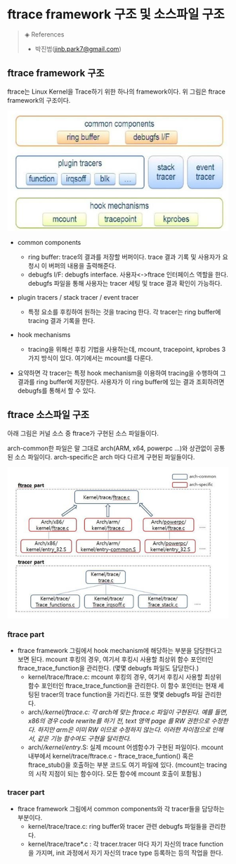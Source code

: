 # ftrace framework 구조 및 소스파일 구조
> ◈ References
>
>  - 박진범(jinb.park7@gmail.com)



## ftrace framework 구조

ftrace는 Linux Kernel을 Trace하기 위한 하나의 framework이다. 위 그림은 ftrace framework의 구조이다.

![logo](_media/ftrace1.png)

- common components
  - ring buffer: trace의 결과를 저장할 버퍼이다. trace 결과 기록 및 사용자가 요청시 이 버퍼의 내용을 출력해준다.
  - debugfs I/F: debugfs interface. 사용자<->ftrace 인터페이스 역할을 한다. debugfs 파일을 통해 사용자는 tracer 세팅 및 trace 결과 확인이 가능하다.

- plugin tracers / stack tracer / event tracer
  - 특정 요소를 후킹하여 원하는 것을 tracing 한다. 각 tracer는 ring buffer에 tracing 결과 기록을 한다.

- hook mechanisms
  - tracing을 위해선 후킹 기법을 사용하는데, mcount, tracepoint, kprobes 3가지 방식이 있다. 여기에서는 mcount를 다룬다.

- 요약하면 각 tracer는 특정 hook mechanism을 이용하여 tracing을 수행하여 그 결과를 ring buffer에 저장한다. 사용자가 이 ring buffer에 있는 결과 조회하려면 debugfs를 통해서 할 수 있다.



## ftrace 소스파일 구조

아래 그림은 커널 소스 중 ftrace가 구현된 소스 파일들이다.

arch-common한 파일은 말 그대로 arch(ARM, x64, powerpc ...)와 상관없이 공통된 소스 파일이다. arch-specific은 arch 마다 다르게 구현된 파일들이다.

![logo](_media/ftrace2.png)

### **ftrace part**

- ftrace framework 그림에서 hook mechanism에 해당하는 부분을 담당한다고 보면 된다. mcount 후킹의 경우, 여기서 후킹시 사용할 최상위 함수 포인터인 ftrace_trace_function을 관리한다. (몇몇 debugfs 파일도 담당한다.)
  - kernel/trace/ftrace.c: mcount 후킹의 경우, 여기서 후킹시 사용할 최상위 함수 포인터인 ftrace_trace_function을 관리한다. 이 함수 포인터는 현재 세팅된 tracer의 trace function을 가리킨다. 또한 몇몇 debugfs 파일 관리한다.
  - arch/*/kernel/ftrace.c: 각 arch에 맞는 ftrace.c 파일이 구현된다. 예를 들면, x86의 경우 code rewrite를 하기 전, text 영역 page 를 RW 권한으로 수정한다. 하지만 arm은 이미 RW 이므로 수정하지 않는다. 이러한 차이점으로 인해서, 같은 기능 함수여도 구현을 달리한다.*
  - arch/*/kernel/entry*.S: 실제 mcount 어셈함수가 구현된 파일이다. mcount 내부에서 kernel/trace/ftrace.c -  ftrace_trace_funtion() 혹은 ftrace_stub()을 호출하는 부분 코드도 여기 파일에 있다. (mcount는 tracing의 시작 지점이 되는 함수이다. 모든 함수에 mcount 호출이 포함됨.)

### **tracer part**

- ftrace framework 그림에서 common components와 각 tracer들을 담당하는 부분이다.
  - kernel/trace/trace.c: ring buffer와 tracer 관련 debugfs 파일들을 관리한다.
  - kernel/trace/trace*.c : 각 tracer.tracer 마다 자기 자신의 trace function을 가지며, init 과정에서 자기 자신의 trace type 등록하는 등의 작업을 한다.
